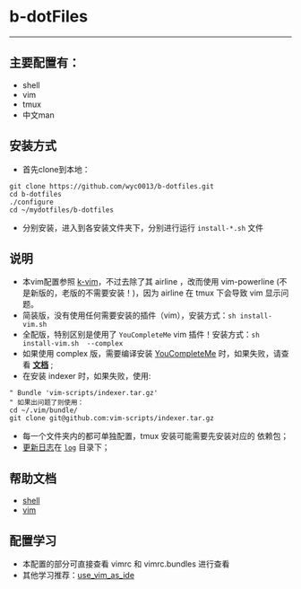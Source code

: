 # b-dotFiles
----
## 主要配置有：
- shell
- vim
- tmux
- 中文man

## 安装方式
- 首先clone到本地：
```
git clone https://github.com/wyc0013/b-dotfiles.git
cd b-dotfiles
./configure
cd ~/mydotfiles/b-dotfiles
```
- 分别安装，进入到各安装文件夹下，分别进行运行 `install-*.sh` 文件

## 说明
- 本vim配置参照 [k-vim][1]，不过去除了其 airline ，改而使用 vim-powerline (不是新版的，老版的不需要安装！)，因为 airline 在 tmux 下会导致 vim 显示问题。
- 简装版，没有使用任何需要安装的插件（vim），安装方式：`sh install-vim.sh`
- 全配版，特别区别是使用了 `YouCompleteMe` vim 插件！安装方式：`sh install-vim.sh  --complex`
- 如果使用 complex 版，需要编译安装 [YouCompleteMe][YouCompleteMe] 时，如果失败，请查看 **[文档][2]** ;
- 在安装 indexer 时，如果失败，使用:
```shell
" Bundle 'vim-scripts/indexer.tar.gz'
" 如果出问题了则使用：
cd ~/.vim/bundle/
git clone git@github.com:vim-scripts/indexer.tar.gz
```
- 每一个文件夹内的都可单独配置，tmux 安装可能需要先安装对应的 依赖包；
- [更新日志][log]在 [`log`][log] 目录下；

## 帮助文档
- [shell][shell]
- [vim][vim]

## 配置学习
- 本配置的部分可直接查看 vimrc 和 vimrc.bundles 进行查看
- 其他学习推荐：[use_vim_as_ide][3]

[1]: https://github.com/wklken/k-vim
[2]: https://github.com/Valloric/YouCompleteMe
[3]: https://github.com/bbxytl/use_vim_as_ide
[log]: log/version.md
[YouCompleteMe]: http://valloric.github.io/YouCompleteMe/
[shell]: ./b-shell/README.md
[vim]: ./b-vim/README.md
